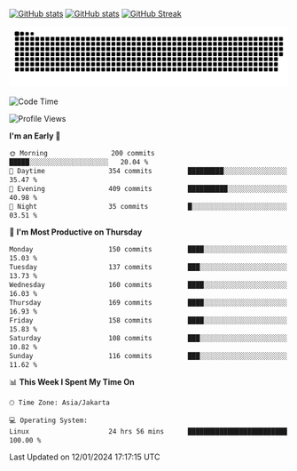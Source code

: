 [![GitHub stats](https://github-readme-stats.vercel.app/api?username=aurelioklv&card_width=500&show_icons=true&rank_icon=github&theme=solarized-dark#gh-dark-mode-only)](https://github.com/anuraghazra/github-readme-stats#gh-dark-mode-only)
[![GitHub stats](https://github-readme-stats.vercel.app/api?username=aurelioklv&card_width=500&show_icons=true&rank_icon=github&theme=buefy#gh-light-mode-only)](https://github.com/anuraghazra/github-readme-stats#gh-light-mode-only)
[![GitHub Streak](https://streak-stats.demolab.com/?user=aurelioklv&card_width=336&theme=solarized-dark)](https://git.io/streak-stats)

<picture>
  <source media="(prefers-color-scheme: dark)" srcset="https://raw.githubusercontent.com/aurelioklv/aurelioklv/snake-output/github-contribution-grid-snake-dark.svg">
  <source media="(prefers-color-scheme: light)" srcset="https://raw.githubusercontent.com/aurelioklv/aurelioklv/snake-output/github-contribution-grid-snake.svg">
  <img alt="github contribution grid snake animation" src="https://raw.githubusercontent.com/aurelioklv/aurelioklv/snake-output/github-contribution-grid-snake.svg">
</picture>

<!--START_SECTION:waka-->
![Code Time](http://img.shields.io/badge/Code%20Time-356%20hrs%2058%20mins-blue)

![Profile Views](http://img.shields.io/badge/Profile%20Views-72-blue)

**I'm an Early 🐤** 

```text
🌞 Morning                200 commits         █████░░░░░░░░░░░░░░░░░░░░   20.04 % 
🌆 Daytime                354 commits         █████████░░░░░░░░░░░░░░░░   35.47 % 
🌃 Evening                409 commits         ██████████░░░░░░░░░░░░░░░   40.98 % 
🌙 Night                  35 commits          █░░░░░░░░░░░░░░░░░░░░░░░░   03.51 % 
```
📅 **I'm Most Productive on Thursday** 

```text
Monday                   150 commits         ████░░░░░░░░░░░░░░░░░░░░░   15.03 % 
Tuesday                  137 commits         ███░░░░░░░░░░░░░░░░░░░░░░   13.73 % 
Wednesday                160 commits         ████░░░░░░░░░░░░░░░░░░░░░   16.03 % 
Thursday                 169 commits         ████░░░░░░░░░░░░░░░░░░░░░   16.93 % 
Friday                   158 commits         ████░░░░░░░░░░░░░░░░░░░░░   15.83 % 
Saturday                 108 commits         ███░░░░░░░░░░░░░░░░░░░░░░   10.82 % 
Sunday                   116 commits         ███░░░░░░░░░░░░░░░░░░░░░░   11.62 % 
```


📊 **This Week I Spent My Time On** 

```text
🕑︎ Time Zone: Asia/Jakarta

💻 Operating System: 
Linux                    24 hrs 56 mins      █████████████████████████   100.00 % 
```


 Last Updated on 12/01/2024 17:17:15 UTC
<!--END_SECTION:waka-->
